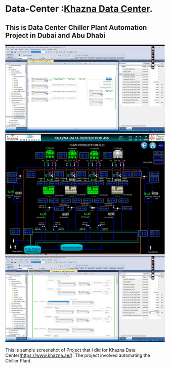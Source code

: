 

# Data-Center :[Khazna Data Center](https://www.khazna.ae/).
## This is Data Center Chiller Plant Automation Project in Dubai and Abu Dhabi

![Screenshot of Khazna Data Center Program.](https://github.com/nadim4114/Khazna-Data-Center/blob/main/Screenshot%202024-03-26%20140750.png)
![Screenshot of Khazna Data Center Program.](https://github.com/nadim4114/Khazna-Data-Center/blob/main/Screenshot%202024-03-26%20140820.png)
![Screenshot of Khazna Data Center Program.](https://github.com/nadim4114/Khazna-Data-Center/blob/main/Screenshot%202024-03-26%20140954.png)


This is sample screenshot of Project that I did for Khazna Data Center(https://www.khazna.ae/). 
The project involved automating the Chiller Plant.


